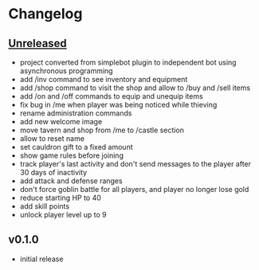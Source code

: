 # Changelog

## [Unreleased]

- project converted from simplebot plugin to independent bot using asynchronous programming
- add /inv command to see inventory and equipment
- add /shop command to visit the shop and allow to /buy and /sell items
- add /on and /off commands to equip and unequip items
- fix bug in /me when player was being noticed while thieving
- rename administration commands
- add new welcome image
- move tavern and shop from /me to /castle section
- allow to reset name
- set cauldron gift to a fixed amount
- show game rules before joining
- track player's last activity and don't send messages to the player after 30 days of inactivity
- add attack and defense ranges
- don't force goblin battle for all players, and player no longer lose gold
- reduce starting HP to 40
- add skill points
- unlock player level up to 9

## v0.1.0

- initial release


[Unreleased]: https://github.com/deltachat-bot/deltaland/compare/v0.1.0...HEAD
